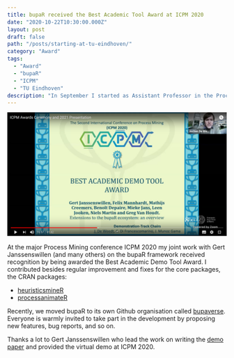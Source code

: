 ```yaml
---
title: bupaR received the Best Academic Tool Award at ICPM 2020
date: "2020-10-22T10:30:00.000Z"
layout: post
draft: false
path: "/posts/starting-at-tu-eindhoven/"
category: "Award"
tags:
  - "Award"  
  - "bupaR"
  - "ICPM"
  - "TU Eindhoven"  
description: "In September I started as Assistant Professor in the Process Analytics group of TU Eindhoven"
---
```


![ICPM 2020 Demo Award for bupaR](ICPM-Demo-2020-award.png)

At the major Process Mining conference ICPM 2020 my joint work with Gert Janssenswillen (and many others) on the bupaR framework received recognition by being awarded the Best Academic Demo Tool Award. I contributed besides regular improvement and fixes for the core packages, the CRAN packages:

* [heuristicsmineR](https://github.com/bupaverse/heuristicsmineR)
* [processanimateR](https://github.com/bupaverse/processanimateR)

Recently, we moved bupaR to its own Github organisation called [bupaverse](https://github.com/bupaverse/). Everyone is warmly invited to take part in the development by proposing new features, bug reports, and so on. 

Thanks a lot to Gert Janssenswillen who lead the work on writing the [demo paper](http://ceur-ws.org/Vol-1920/BPM_2017_paper_193.pdf) and provided the virtual demo at ICPM 2020.
